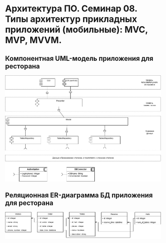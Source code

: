# Архитектура ПО. Семинар 08. Типы архитектур прикладных приложений (мобильные): MVC, MVP, MVVM.

## Компонентная UML-модель приложения для ресторана
![Pic1](https://github.com/DimitryZykin/SW_Architecture/blob/main/Seminar_8/Seminar_8_pic1.drawio.png) 
## Реляционная ER-диаграмма БД приложения для ресторана
![Pic2](https://github.com/DimitryZykin/SW_Architecture/blob/main/Seminar_8/Seminar_8_pic2.drawio.png) 
